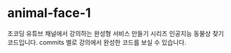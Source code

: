 # animal-face-1
조코딩 유튜브 채널에서 강의하는 완성형 서비스 만들기 시리즈 인공지능 동물상 찾기 코드입니다. commits 별로 강의에서 완성한 코드를 보실 수 있습니다.
